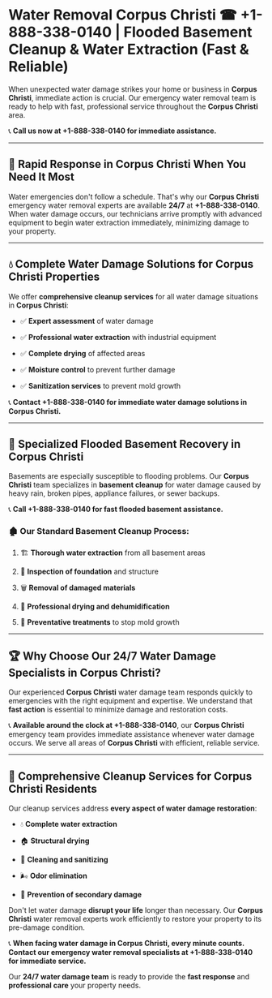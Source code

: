 # Water Removal Corpus Christi ☎ +1-888-338-0140 | Flooded Basement Cleanup & Water Extraction (Fast & Reliable)

When unexpected water damage strikes your home or business in **Corpus Christi**, immediate action is crucial. Our emergency water removal team is ready to help with fast, professional service throughout the **Corpus Christi** area. 

📞 **Call us now at +1-888-338-0140 for immediate assistance.**
---
## 🚀 Rapid Response in Corpus Christi When You Need It Most
Water emergencies don't follow a schedule. That's why our **Corpus Christi** emergency water removal experts are available **24/7** at **+1-888-338-0140**. When water damage occurs, our technicians arrive promptly with advanced equipment to begin water extraction immediately, minimizing damage to your property.
---
## 💧 Complete Water Damage Solutions for Corpus Christi Properties
We offer **comprehensive cleanup services** for all water damage situations in **Corpus Christi**:
- ✅ **Expert assessment** of water damage  
- ✅ **Professional water extraction** with industrial equipment  
- ✅ **Complete drying** of affected areas  
- ✅ **Moisture control** to prevent further damage  
- ✅ **Sanitization services** to prevent mold growth  
📞 **Contact +1-888-338-0140 for immediate water damage solutions in Corpus Christi.**
---
## 🌊 Specialized Flooded Basement Recovery in Corpus Christi
Basements are especially susceptible to flooding problems. Our **Corpus Christi** team specializes in **basement cleanup** for water damage caused by heavy rain, broken pipes, appliance failures, or sewer backups. 
📞 **Call +1-888-338-0140 for fast flooded basement assistance.**
### 🏚️ Our Standard Basement Cleanup Process:
1. 🏗️ **Thorough water extraction** from all basement areas  
2. 🔎 **Inspection of foundation** and structure  
3. 🗑️ **Removal of damaged materials**  
4. 💨 **Professional drying and dehumidification**  
5. 🚫 **Preventative treatments** to stop mold growth  
---
## 🏆 Why Choose Our 24/7 Water Damage Specialists in Corpus Christi?
Our experienced **Corpus Christi** water damage team responds quickly to emergencies with the right equipment and expertise. We understand that **fast action** is essential to minimize damage and restoration costs.
📞 **Available around the clock at +1-888-338-0140**, our **Corpus Christi** emergency team provides immediate assistance whenever water damage occurs. We serve all areas of **Corpus Christi** with efficient, reliable service.
---
## 🧹 Comprehensive Cleanup Services for Corpus Christi Residents
Our cleanup services address **every aspect of water damage restoration**:
- 💧 **Complete water extraction**  
- 🏠 **Structural drying**  
- 🧼 **Cleaning and sanitizing**  
- 🌬️ **Odor elimination**  
- 🚫 **Prevention of secondary damage**  
Don't let water damage **disrupt your life** longer than necessary. Our **Corpus Christi** water removal experts work efficiently to restore your property to its pre-damage condition.
📞 **When facing water damage in Corpus Christi, every minute counts. Contact our emergency water removal specialists at +1-888-338-0140 for immediate service.**
Our **24/7 water damage team** is ready to provide the **fast response** and **professional care** your property needs.
